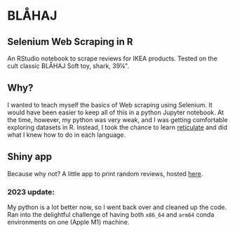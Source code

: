 # BLÅHAJ

## Selenium Web Scraping in R
An RStudio notebook to scrape reviews for IKEA products.  Tested on the cult classic BLÅHAJ Soft toy, shark, 39¼".

## Why?
I wanted to teach myself the basics of Web scraping using Selenium.  It would have been easier to keep all of this in a python Jupyter notebook.  At the time, however, my python was very weak, and I was getting comfortable exploring datasets in R.  Instead, I took the chance to learn [reticulate](https://rstudio.github.io/reticulate/) and did what I knew how to do in each language.  

## Shiny app
Because why not? A little app to print random reviews, hosted [here](http://ag5tc.shinyapps.io/shiny_blahaj/).  

### 2023 update:
My python is a lot better now, so I went back over and cleaned up the code.  Ran into the delightful challenge of having both `x86_64` and `arm64` conda environments on one (Apple M1) machine.  
